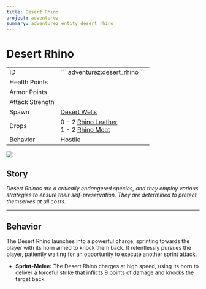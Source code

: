 ```yaml
---
title: Desert Rhino
project: adventurez
summary: adventurez entity desert rhino
---
```

# Desert Rhino
<div class="main_table">
<div class="left_main_table">
<table class="left_table">
    <tbody>
        <tr>
            <td class="first-column">ID</td>
            <td class="second-column">
            ```
            adventurez:desert_rhino
            ```
            </td>
        </tr>
        <tr id="linear-top">
            <td class="first-column">Health Points</td>
            <td class="second-column icon-element" icon-count="60" icon-id="heart"></td>
        </tr>
        <tr id="linear-top">
            <td class="first-column">Armor Points</td>
            <td class="second-column icon-element" icon-count="4" icon-id="armor"></td>
        </tr>
        <tr id="linear-top">
            <td class="first-column">Attack Strength</td>
            <td class="second-column icon-element" icon-count="9" icon-id="melee" icon-exclusive></td>
        </tr>
        <tr id="linear-top">
            <td class="first-column">Spawn</td>
            <td class="second-column"><a href="https://minecraft.wiki/w/Desert_Well">Desert Wells</a></td>
        </tr>
        <tr id="linear-top">
            <td class="first-column">Drops</td>
            <td class="second-column icon-element" icon-count="30" icon-id="experience" icon-exclusive>0 - 2 <a href="../../Items/Rhino_Leather/">Rhino Leather</a><br>1 - 2 <a href="../../Items/Rhino_Meat/">Rhino Meat</a></td>
        </tr>
        <tr id="linear-top">
            <td class="first-column">Behavior</td>
            <td class="second-column">Hostile</td>
        </tr>
    </tbody>
</table>
</div>
    <img src="/wiki/assets/adventurez/entities/desert_rhino.png" loading="lazy" class="right_img_table"/>
</div>

## Story

*Desert Rhinos are a critically endangered species, and they employ various strategies to ensure their self-preservation. They are determined to protect themselves at all costs.*

---

## Behavior

The Desert Rhino launches into a powerful charge, sprinting towards the player with its horn aimed to knock them back. It relentlessly pursues the player, patiently waiting for an opportunity to execute another sprint attack.

* **Sprint-Melee:** The Desert Rhino charges at high speed, using its horn to deliver a forceful strike that inflicts 9 points of damage and knocks the target back.
